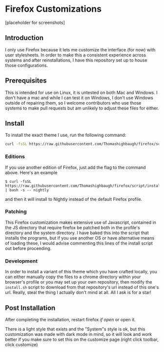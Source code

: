 # Firefox Customizations

[placeholder for screenshots]

## Introduction

I only use Firefox because it lets me customize the interface (for now) with user stylesheets. In order to make this a consistent experience across systems and after reinstallations, I have this repository set up to house those configurations.

## Prerequisites

This is intended for use on Linux, it is untested on both Mac and Windows. I don't have a mac and while I can test it on Windows, I don't use Windows outside of repairing them, so I welcome contributors who use those systems to make pull requests but am unlikely to adjust these files for either.

## Install

To install the exact theme I use, run the following command:

```bash
curl -fsSL https://raw.githubusercontent.com/Thomashighbaugh/firefox/script/install.sh | bash -s -- stable
```
### Editions
If you use another edition of Firefox, just add the flag to the command above. Here's an example   

```
$ curl -fsSL https://raw.githubusercontent.com/Thomashighbaugh/firefox/script/install.sh | bash -s -- nightly
```
and then it will install to Nightly instead of the default Firefox profile. 

### Patching 
This Firefox customization makes extensive use of Javascript, contained in the JS directory that require firefox be patched both in the profile's directory and the system directory. I have baked this into the script that installs the programs, but if you use another OS or have alternative means of loading these, I would advise commenting this lines of the install script out before proceeding. 

### Development

In order to install a variant of this theme which you have crafted locally, you can either manually copy the files to a chrome directory within your browser's profile or you may set up your own repository, then modify the `install.sh` script to download from that repository's url instead of this one's url. Really, steal the thing I actually don't mind at all. All I ask is for a star!

## Post Installation

After completing the installation, restart firefox _if open_ or open it.

There is a light style that exists and the "System"s style is ok, but this customization was made with dark mode in mind, so it will look and work better if you make sure to set this on the customize page (right click toolbar, click customize)